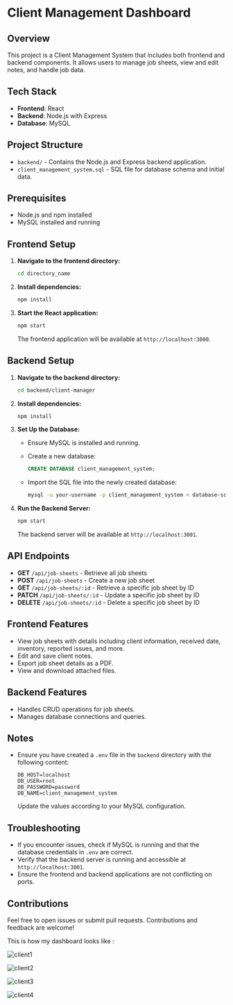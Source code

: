 # Client Management Dashboard

## Overview

This project is a Client Management System that includes both frontend and backend components. It allows users to manage job sheets, view and edit notes, and handle job data.

## Tech Stack

- **Frontend**: React
- **Backend**: Node.js with Express
- **Database**: MySQL

## Project Structure

- `backend/` - Contains the Node.js and Express backend application.
- `client_management_system.sql` - SQL file for database schema and initial data.

## Prerequisites

- Node.js and npm installed
- MySQL installed and running

## Frontend Setup

1. **Navigate to the frontend directory:**

    ```bash
    cd directory_name
    ```

2. **Install dependencies:**

    ```bash
    npm install
    ```

3. **Start the React application:**

    ```bash
    npm start
    ```

    The frontend application will be available at `http://localhost:3000`.

## Backend Setup

1. **Navigate to the backend directory:**

    ```bash
    cd backend/client-manager
    ```

2. **Install dependencies:**

    ```bash
    npm install
    ```

3. **Set Up the Database:**

    - Ensure MySQL is installed and running.
    - Create a new database:

        ```sql
        CREATE DATABASE client_management_system;
        ```

    - Import the SQL file into the newly created database:

        ```bash
        mysql -u your-username -p client_management_system < database-schema.sql
        ```

4. **Run the Backend Server:**

    ```bash
    npm start
    ```

    The backend server will be available at `http://localhost:3001`.

## API Endpoints

- **GET** `/api/job-sheets` - Retrieve all job sheets
- **POST** `/api/job-sheets` - Create a new job sheet
- **GET** `/api/job-sheets/:id` - Retrieve a specific job sheet by ID
- **PATCH** `/api/job-sheets/:id` - Update a specific job sheet by ID
- **DELETE** `/api/job-sheets/:id` - Delete a specific job sheet by ID

## Frontend Features

- View job sheets with details including client information, received date, inventory, reported issues, and more.
- Edit and save client notes.
- Export job sheet details as a PDF.
- View and download attached files.

## Backend Features

- Handles CRUD operations for job sheets.
- Manages database connections and queries.

## Notes

- Ensure you have created a `.env` file in the `backend` directory with the following content:

    ```env
    DB_HOST=localhost
    DB_USER=root
    DB_PASSWORD=password
    DB_NAME=client_management_system
    ```

  Update the values according to your MySQL configuration.

## Troubleshooting

- If you encounter issues, check if MySQL is running and that the database credentials in `.env` are correct.
- Verify that the backend server is running and accessible at `http://localhost:3001`.
- Ensure the frontend and backend applications are not conflicting on ports.

## Contributions

Feel free to open issues or submit pull requests. Contributions and feedback are welcome!

This is how my dashboard looks like :

![client1](https://github.com/user-attachments/assets/7135cf9f-fcbe-47a6-8355-38eb84a0d273)

![client2](https://github.com/user-attachments/assets/778f52b3-e993-48f9-9bcf-a9fe93442e01)

![client3](https://github.com/user-attachments/assets/9adf4abe-6928-4e92-98cd-158e77af94ee)

![client4](https://github.com/user-attachments/assets/a21ba74a-2fb3-4b35-b438-620b5019964a)
